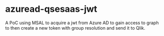 # azuread-qsesaas-jwt
A PoC using MSAL to acquire a jwt from Azure AD to gain access to graph to then create a new token with group resolution and send it to Qlik.
